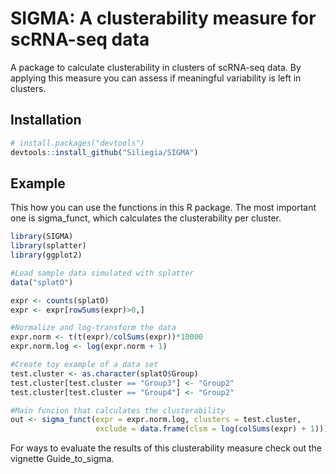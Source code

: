 SIGMA: A clusterability measure for scRNA-seq data
==================================================

A package to calculate clusterability in clusters of scRNA-seq data. By
applying this measure you can assess if meaningful variability is left
in clusters.

Installation
------------

``` r
# install.packages("devtools")
devtools::install_github("Siliegia/SIGMA")
```

Example
-------

This how you can use the functions in this R package. The most important
one is sigma\_funct, which calculates the clusterability per cluster.

``` r
library(SIGMA)
library(splatter)
library(ggplot2)

#Load sample data simulated with splatter
data("splatO")

expr <- counts(splatO)
expr <- expr[rowSums(expr)>0,]

#Normalize and log-transform the data
expr.norm <- t(t(expr)/colSums(expr))*10000
expr.norm.log <- log(expr.norm + 1)

#Create toy example of a data set
test.cluster <- as.character(splatO$Group)
test.cluster[test.cluster == "Group3"] <- "Group2"
test.cluster[test.cluster == "Group4"] <- "Group2"

#Main funcion that calculates the clusterability
out <- sigma_funct(expr = expr.norm.log, clusters = test.cluster,
                   exclude = data.frame(clsm = log(colSums(expr) + 1)))
```

For ways to evaluate the results of this clusterability measure check
out the vignette Guide\_to\_sigma.
